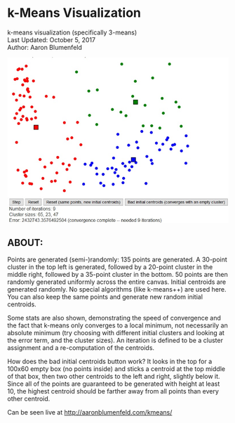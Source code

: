 # k-Means Visualization

k-means visualization (specifically 3-means) <br>
Last Updated: October 5, 2017 <br>
Author: Aaron Blumenfeld

![k-means](kmeans_screenshot.jpg)

## ABOUT:

Points are generated (semi-)randomly: 135 points are generated. A 30-point cluster in the top left is generated,
followed by a 20-point cluster in the middle right, followed by a 35-point cluster in the bottom. 50 points
are then randomly generated uniformly across the entire canvas. Initial centroids are generated randomly.
No special algorithms (like k-means++) are used here. You can also keep the same points and generate new
random initial centroids.

Some stats are also shown, demonstrating the speed of convergence and the fact that k-means
only converges to a local minimum, not necessarily an absolute minimum (try choosing with different
initial clusters and looking at the error term, and the cluster sizes). An iteration is defined to
be a cluster assignment and a re-computation of the centroids.

How does the bad initial centroids button work? It looks in the top for a 100x60 empty box
(no points inside) and sticks a centroid at the top middle of that box, then two other centroids
to the left and right, slightly below it. Since all of the points are guaranteed to be generated
with height at least 10, the highest centroid should be farther away from all points than every
other centroid.

Can be seen live at http://aaronblumenfeld.com/kmeans/